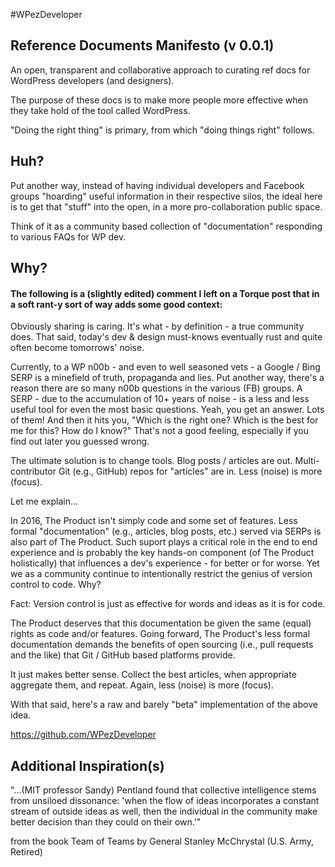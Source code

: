 #WPezDeveloper

## Reference Documents Manifesto (v 0.0.1)

An open, transparent and collaborative approach to curating ref docs for WordPress developers (and designers). 

The purpose of these docs is to make more people more effective when they take hold of the tool called WordPress.

"Doing the right thing" is primary, from which "doing things right" follows. 



## Huh?

Put another way, instead of having individual developers and Facebook groups "hoarding" useful information in their respective silos, the ideal here is to get that "stuff" into the open, in a more pro-collaboration public space. 

Think of it as a community based collection of "documentation" responding to various FAQs for WP dev. 
 


## Why?

#### The following is a (slightly edited) comment I left on a Torque post that in a soft rant-y sort of way adds some good context:

Obviously sharing is caring. It's what - by definition - a true community does. That said, today's dev & design must-knows eventually rust and quite often become tomorrows' noise. 

Currently, to a WP n00b - and even to well seasoned vets - a Google / Bing SERP is a minefield of truth, propaganda and lies. Put another way, there's a reason there are so many n00b questions in the various (FB) groups. A SERP - due to the accumulation of 10+ years of noise - is a less and less useful tool for even the most basic questions. Yeah, you get an answer. Lots of them! And then it hits you, "Which is the right one? Which is the best for me for this? How do I know?" That's not a good feeling, especially if you find out later you guessed wrong.

The ultimate solution is to change tools. Blog posts / articles are out. Multi-contributor Git (e.g., GitHub) repos for "articles" are in. Less (noise) is more (focus).

Let me explain...

In 2016, The Product isn't simply code and some set of features. Less formal "documentation" (e.g., articles, blog posts, etc.) served via SERPs is also part of The Product. Such suport plays a critical role in the end to end experience and is probably the key hands-on component (of The Product holistically) that influences a dev's experience - for better or for worse. Yet we as a community continue to intentionally restrict the genius of version control to code. Why? 

Fact: Version control is just as effective for words and ideas as it is for code.  

The Product deserves that this documentation be given the same (equal) rights as code and/or features. Going forward, The Product's less formal documentation demands the benefits of open sourcing (i.e., pull requests and the like) that Git / GitHub based platforms provide. 

It just makes better sense. Collect the best articles, when appropriate aggregate them, and repeat. Again, less (noise) is more (focus).

With that said, here's a raw and barely "beta" implementation of the above idea.

https://github.com/WPezDeveloper


## Additional Inspiration(s)

"...(MIT professor Sandy) Pentland found that collective intelligence stems from unsiloed dissonance: 'when the flow of ideas incorporates a constant stream of outside ideas as well, then the individual in the community make better decision than they could on their own.'"

from the book Team of Teams by General Stanley McChrystal (U.S. Army, Retired)

